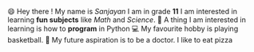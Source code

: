 :smile: Hey there ! 
My name is *Sanjayan*
I am in grade **11**
I am interested in learning **fun subjects** like *Math* and *Science*.
:book: A thing I am interested in learning is how to **program** in Python
:computer: My favourite hobby is playing basketball.
:basketball: My future aspiration is to be a doctor.
I like to eat pizza
